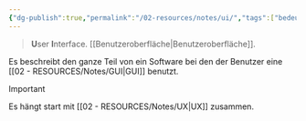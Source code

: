 ```yaml
---
{"dg-publish":true,"permalink":"/02-resources/notes/ui/","tags":["bedeutung","gui"],"noteIcon":"","updated":"2024-06-24T08:55:44.000+02:00"}
---
```


>**U**ser **I**nterface.
> [[Benutzeroberfläche\|Benutzeroberfläche]].

Es beschreibt den ganze Teil von ein Software bei den der Benutzer eine [[02 - RESOURCES/Notes/GUI\|GUI]] benutzt.

> [!important] 
> Es hängt start mit [[02 - RESOURCES/Notes/UX\|UX]] zusammen.

